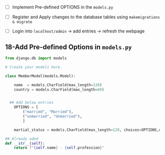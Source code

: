 


- [ ] Implement Pre-defined OPTIONS in the `models.py`
- [ ] Register and Apply changes to the database tables using `makemigrations & migrate`
- [ ] Login into `localhost/admin` -> add entries -> refresh the webpage


## 18-Add Pre-defined Options in `models.py`

```python
from django.db import models

# Create your models here.

class MemberModel(models.Model):

    name  = models.CharField(max_length=120)
    country = models.CharField(max_length=60)


  ## Add below entries
    OPTIONS = [
        ("married", "Married"),
        ("unmarried", "Unmarried"),
	    ]

    martial_status = models.CharField(max_length=120, choices=OPTIONS,default="unmarried")

## Already aded 
def __str__(self):
	return f"{self.name} - {self.profession}"
```


